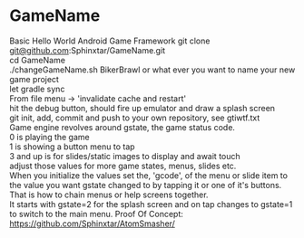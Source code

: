 # GameName
Basic Hello World Android Game Framework
git clone git@github.com:Sphinxtar/GameName.git<br/>
cd GameName<br/>
./changeGameName.sh BikerBrawl or what ever you want to name your new game project<br/>
let gradle sync<br/>
From file menu -> 'invalidate cache and restart'<br/>
hit the debug button, should fire up emulator and draw a splash screen<br/>
git init, add, commit and push to your own repository, see gtiwtf.txt<br/>
Game engine revolves around gstate, the game status code.<br/>
0 is playing the game<br/>
1 is showing a button menu to tap<br/>
3 and up is for slides/static images to display and await touch<br/>
adjust those values for more game states, menus, slides etc.<br/>
When you initialize the values set the, 'gcode', of the menu or
slide item to the value you want gstate changed to by tapping it or one of it's buttons.<br/>
That is how to chain menus or help screens together.<br/>
It starts with gstate=2 for the splash screen and on tap changes to 
gstate=1 to switch to the main menu.
Proof Of Concept: 
https://github.com/Sphinxtar/AtomSmasher/
